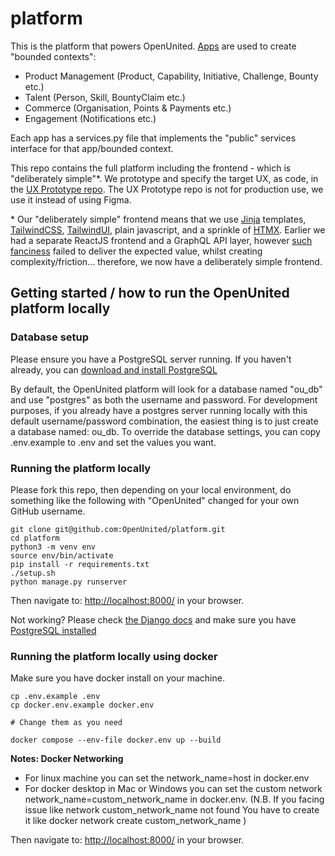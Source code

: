 # platform

This is the platform that powers OpenUnited. [Apps](https://docs.djangoproject.com/en/4.2/ref/applications/) are used to create "bounded contexts":

- Product Management (Product, Capability, Initiative, Challenge, Bounty etc.)
- Talent (Person, Skill, BountyClaim etc.)
- Commerce (Organisation, Points & Payments etc.)
- Engagement (Notifications etc.)

Each app has a services.py file that implements the "public" services interface for that app/bounded context.

This repo contains the full platform including the frontend - which is "deliberately simple"*. We prototype and specify the target UX, as code, in the [UX Prototype repo](https://github.com/OpenUnited/ux-prototype). The UX Prototype repo is not for production use, we use it instead of using Figma.

\* Our "deliberately simple" frontend means that we use [Jinja](https://jinja.palletsprojects.com/en/3.1.x/) templates, [TailwindCSS](https://tailwindcss.com/), [TailwindUI](https://tailwindui.com/), plain javascript, and a sprinkle of [HTMX](https://htmx.org/). Earlier we had a separate ReactJS frontend and a GraphQL API layer, however [such fanciness](https://www.youtube.com/watch?v=Uo3cL4nrGOk) failed to deliver the expected value, whilst creating complexity/friction... therefore, we now have a deliberately simple frontend.

## Getting started / how to run the OpenUnited platform locally

### Database setup

Please ensure you have a PostgreSQL server running. If you haven't already, you can [download and install PostgreSQL](https://www.postgresql.org/download/) 

By default, the OpenUnited platform will look for a database named "ou_db" and use "postgres" as both the username and password. For development purposes, if you already have a postgres server running locally with this default username/password combination, the easiest thing is to just create a database named: ou_db. To override the database settings, you can copy .env.example to .env and set the values you want.

### Running the platform locally

Please fork this repo, then depending on your local environment, do something like the following with "OpenUnited" changed for your own GitHub username.

```
git clone git@github.com:OpenUnited/platform.git
cd platform
python3 -m venv env
source env/bin/activate
pip install -r requirements.txt
./setup.sh
python manage.py runserver
```

Then navigate to: [http://localhost:8000/](http://localhost:8000/) in your browser.

Not working? Please check [the Django docs](https://docs.djangoproject.com/en/4.2/intro/tutorial01/) and make sure you have [PostgreSQL installed](https://www.google.com/search?q=how+to+install+postgresql)

### Running the platform locally using docker

Make sure you have docker install on your machine.

```
cp .env.example .env
cp docker.env.example docker.env

# Change them as you need

docker compose --env-file docker.env up --build
```

**Notes: Docker Networking**
- For linux machine you can set the network_name=host in docker.env
- For docker desktop in Mac or Windows you can set the custom network network_name=custom_network_name in docker.env.
(N.B. If you facing issue like  network custom_network_name not found You have to create it like docker network create  custom_network_name )

Then navigate to: [http://localhost:8000/](http://localhost:8000/) in your browser.
